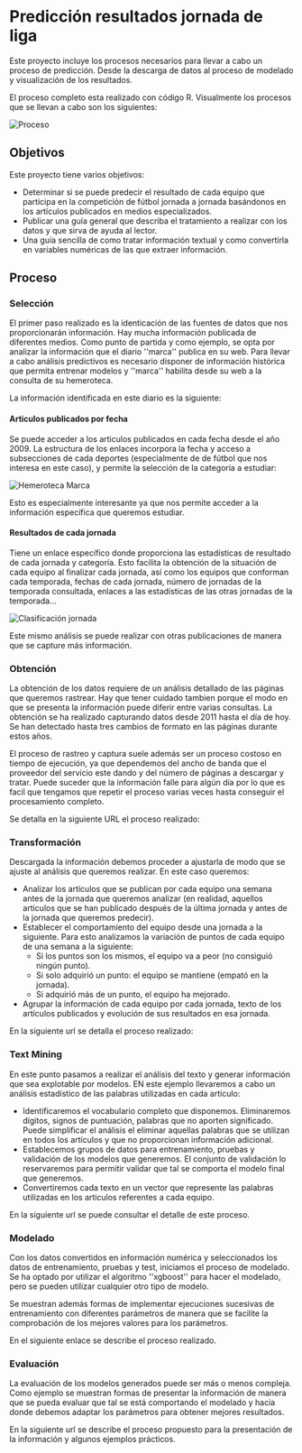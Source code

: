 # Predicción resultados jornada de liga

Este proyecto incluye los procesos necesarios para llevar a cabo un proceso de predicción. Desde la descarga de datos al proceso de modelado y visualización de los resultados.

El proceso completo esta realizado con código R. Visualmente los procesos que se llevan a cabo son los siguientes:

![Proceso](https://github.com/jluqueor/predictor_jornada_liga/blob/master/img/Proceso.JPG)

## Objetivos

Este proyecto tiene varios objetivos:
* Determinar si se puede predecir el resultado de cada equipo que participa en la competición de fútbol jornada a jornada basándonos en los artículos publicados en medios especializados. 
* Publicar una guía general que describa el tratamiento a realizar con los datos y que sirva de ayuda al lector.
* Una guía sencilla de como tratar información textual y como convertirla en variables numéricas de las que extraer información.

## Proceso

### Selección

El primer paso realizado es la identicación de las fuentes de datos que nos proporcionarán información. Hay mucha información publicada de diferentes medios. Como punto de partida y como ejemplo, se opta por analizar la información que el diario ''marca'' publica en su web. Para llevar a cabo análisis predictivos es necesario disponer de información histórica que permita entrenar modelos y ''marca'' habilita desde su web a la consulta de su hemeroteca. 

La información identificada en este diario es la siguiente:

#### Articulos publicados por fecha

Se puede acceder a los articulos publicados en cada fecha desde el año 2009. La estructura de los enlaces incorpora la fecha y acceso a subsecciones de cada deportes (especialmente de de fútbol que nos interesa en este caso), y permite la selección de la categoría a estudiar:

![Hemeroteca Marca](https://github.com/jluqueor/predictor_jornada_liga/blob/master/img/hemerotecaMarca.JPG)

Esto es especialmente interesante ya que nos permite acceder a la información específica que queremos estudiar.

#### Resultados de cada jornada

Tiene un enlace específico donde proporciona las estadísticas de resultado de cada jornada y categoría. Esto facilita la obtención de la situación de cada equipo al finalizar cada jornada, así como los equipos que conforman cada temporada, fechas de cada jornada, número de jornadas de la temporada consultada, enlaces a las estadísticas de las otras jornadas de la temporada...

![Clasificación jornada](https://github.com/jluqueor/predictor_jornada_liga/blob/master/img/clasificacionJornada.JPG)

Este mismo análisis se puede realizar con otras publicaciones de manera que se capture más información. 

### Obtención

La obtención de los datos requiere de un análisis detallado de las páginas que queremos rastrear. Hay que tener cuidado tambien porque el modo en que se presenta la información puede diferir entre varias consultas. La obtención se ha realizado capturando datos desde 2011 hasta el día de hoy. Se han detectado hasta tres cambios de formato en las páginas durante estos años. 

El proceso de rastreo y captura suele además ser un proceso costoso en tiempo de ejecución, ya que dependemos del ancho de banda que el proveedor del servicio este dando y del número de páginas a descargar y tratar. Puede suceder que la información falle para algún día por lo que es facil que tengamos que repetir el proceso varias veces hasta conseguir el procesamiento completo. 

Se detalla en la siguiente URL el proceso realizado:

### Transformación

Descargada la información debemos proceder a ajustarla de modo que se ajuste al análisis que queremos realizar. En este caso queremos:
* Analizar los artículos que se publican por cada equipo una semana antes de la jornada que queremos analizar (en realidad, aquellos articulos que se han publicado después de la última jornada y antes de la jornada que queremos predecir).
* Establecer el comportamiento del equipo desde una jornada a la siguiente. Para esto analizamos la variación de puntos de cada equipo de una semana a la siguiente:
    * Si los puntos son los mismos, el equipo va a peor (no consiguió ningún punto).
    * Si solo adquirió un punto: el equipo se mantiene (empató en la jornada).
    * Si adquirió más de un punto, el equipo ha mejorado.
* Agrupar la información de cada equipo por cada jornada, texto de los artículos publicados y evolución de sus resultados en esa jornada.

En la siguiente url se detalla el proceso realizado:

### Text Mining

En este punto pasamos a realizar el análisis del texto y generar información que sea explotable por modelos. EN este ejemplo llevaremos a cabo un análisis estadístico de las palabras utilizadas en cada artículo:
* Identificaremos el vocabulario completo que disponemos. Eliminaremos dígitos, signos de puntuación, palabras que no aporten significado. Puede simplificar el análisis el eliminar aquellas palabras que se utilizan en todos los artículos y que no proporcionan información adicional.
* Establecemos grupos de datos para entrenamiento, pruebas y validación de los modelos que generemos. El conjunto de validación lo reservaremos para permitir validar que tal se comporta el modelo final que generemos. 
* Convertiremos cada texto en un vector que represente las palabras utilizadas en los articulos referentes a cada equipo.

En la siguiente url se puede consultar el detalle de este proceso.

### Modelado

Con los datos convertidos en información numérica y seleccionados los datos de entrenamiento, pruebas y test, iniciamos el proceso de modelado. Se ha optado por utilizar el algoritmo ''xgboost'' para hacer el modelado, pero se pueden utilizar cualquier otro tipo de modelo.

Se muestran además formas de implementar ejecuciones sucesivas de entrenamiento con diferentes parámetros de manera que se facilite la comprobación de los mejores valores para los parámetros.

En el siguiente enlace se describe el proceso realizado.

### Evaluación

La evaluación de los modelos generados puede ser más o menos compleja. Como ejemplo se muestran formas de presentar la información de manera que se pueda evaluar que tal se está comportando el modelado y hacia donde debemos adaptar los parámetros para obtener mejores resultados.

En la siguiente url se describe el proceso propuesto para la presentación de la información y algunos ejemplos prácticos.


